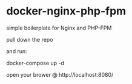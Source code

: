 # docker-nginx-php-fpm
simple boilerplate for Nginx and PHP-FPM

pull down the repo 

and run:

docker-compose up -d

open your brower @ http://localhost:8080/ 
